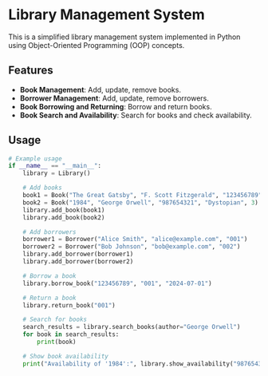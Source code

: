 # Library Management System

This is a simplified library management system implemented in Python using Object-Oriented Programming (OOP) concepts.

## Features
- **Book Management**: Add, update, remove books.
- **Borrower Management**: Add, update, remove borrowers.
- **Book Borrowing and Returning**: Borrow and return books.
- **Book Search and Availability**: Search for books and check availability.

## Usage
```python
# Example usage
if __name__ == "__main__":
    library = Library()

    # Add books
    book1 = Book("The Great Gatsby", "F. Scott Fitzgerald", "123456789", "Fiction", 5)
    book2 = Book("1984", "George Orwell", "987654321", "Dystopian", 3)
    library.add_book(book1)
    library.add_book(book2)

    # Add borrowers
    borrower1 = Borrower("Alice Smith", "alice@example.com", "001")
    borrower2 = Borrower("Bob Johnson", "bob@example.com", "002")
    library.add_borrower(borrower1)
    library.add_borrower(borrower2)

    # Borrow a book
    library.borrow_book("123456789", "001", "2024-07-01")

    # Return a book
    library.return_book("001")

    # Search for books
    search_results = library.search_books(author="George Orwell")
    for book in search_results:
        print(book)

    # Show book availability
    print("Availability of '1984':", library.show_availability("987654321"))
